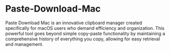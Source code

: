 # Paste-Download-Mac
Paste Download Mac is an innovative clipboard manager created specifically for macOS users who demand efficiency and organization. This powerful tool goes beyond simple copy-paste functionality by maintaining a comprehensive history of everything you copy, allowing for easy retrieval and management.

